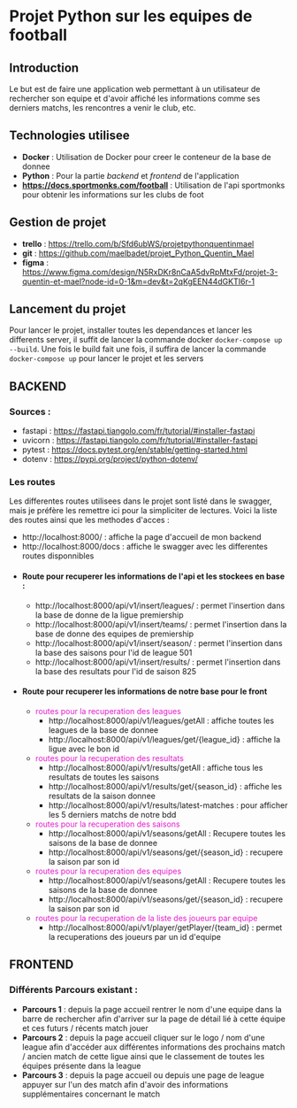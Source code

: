 # Projet Python sur les equipes de football

## Introduction
Le but est de faire une application web permettant à un utilisateur de rechercher son equipe et 
d'avoir affiché les informations comme ses derniers matchs, les rencontres a venir le club, etc.

## Technologies utilisee 
- **Docker** : Utilisation de Docker pour creer le conteneur de la base de donnee
- **Python** : Pour la partie *backend* et *frontend* de l'application
- **https://docs.sportmonks.com/football** : Utilisation de l'api sportmonks pour obtenir les informations 
sur les clubs de foot

## Gestion de projet
- **trello** : https://trello.com/b/Sfd6ubWS/projetpythonquentinmael
- **git** : https://github.com/maelbadet/projet_Python_Quentin_Mael
- **figma** : https://www.figma.com/design/N5RxDKr8nCaA5dvRpMtxFd/projet-3-quentin-et-mael?node-id=0-1&m=dev&t=2qKgEEN44dGKTI6r-1

## Lancement du projet
Pour lancer le projet, installer toutes les dependances et lancer les differents server, il suffit de lancer la commande docker
`docker-compose up --build`. 
Une fois le build fait une fois, il suffira de lancer la commande `docker-compose up` pour lancer le projet et les servers
## BACKEND

### Sources : 
  - fastapi : https://fastapi.tiangolo.com/fr/tutorial/#installer-fastapi
  - uvicorn : https://fastapi.tiangolo.com/fr/tutorial/#installer-fastapi
  - pytest : https://docs.pytest.org/en/stable/getting-started.html
  - dotenv : https://pypi.org/project/python-dotenv/

### Les routes
Les differentes routes utilisees dans le projet sont listé dans le swagger, mais je préfère les 
remettre ici pour la simpliciter de lectures. Voici la liste des routes ainsi que les methodes d'acces : 
- http://localhost:8000/ : affiche la page d'accueil de mon backend
- http://localhost:8000/docs : affiche le swagger avec les differentes routes disponnibles
- #### Route pour recuperer les informations de l'api et les stockees en base :
  - http://localhost:8000/api/v1/insert/leagues/ : permet l'insertion dans la base de donne de la ligue premiership
  - http://localhost:8000/api/v1/insert/teams/ : permet l'insertion dans la base de donne des equipes de premiership
  - http://localhost:8000/api/v1/insert/season/ : permet l'insertion dans la base des saisons pour l'id de league 501
  - http://localhost:8000/api/v1/insert/results/ : permet l'insertion dans la base des resultats pour l'id de saison 825
- #### Route pour recuperer les informations de notre base pour le front
  - <span style="color: #e51bcc">routes pour la recuperation des leagues</span>
    - http://localhost:8000/api/v1/leagues/getAll : affiche toutes les leagues de la base de donnee
    - http://localhost:8000/api/v1/leagues/get/{league_id} : affiche la ligue avec le bon id
  - <span style="color: #e51bcc">routes pour la recuperation des resultats</span>
    - http://localhost:8000/api/v1/results/getAll : affiche tous les resultats de toutes les saisons
    - http://localhost:8000/api/v1/results/get/{season_id} : affiche les resultats de la saison donnee
    - http://localhost:8000/api/v1/results/latest-matches : pour afficher les 5 derniers matchs de notre bdd
  - <span style="color: #e51bcc">routes pour la recuperation des saisons</span>
    - http://localhost:8000/api/v1/seasons/getAll : Recupere toutes les saisons de la base de donnee
    - http://localhost:8000/api/v1/seasons/get/{season_id} : recupere la saison par son id
  - <span style="color: #e51bcc">routes pour la recuperation des equipes</span>
    - http://localhost:8000/api/v1/seasons/getAll : Recupere toutes les saisons de la base de donnee
    - http://localhost:8000/api/v1/seasons/get/{season_id} : recupere la saison par son id
  - <span style="color: #e51bcc">routes pour la recuperation de la liste des joueurs par equipe</span>
      - http://localhost:8000/api/v1/player/getPlayer/{team_id} : permet la recuperations des joueurs par un id d'equipe


## FRONTEND

### Différents Parcours existant :
- **Parcours 1** : depuis la page accueil rentrer le nom d'une equipe dans la barre de rechercher
afin d'arriver sur la page de détail lié à cette équipe et ces futurs / récents match jouer
- **Parcours 2** : depuis la page accueil cliquer sur le logo / nom d'une league afin d'accéder aux
différentes informations des prochains match / ancien match de cette ligue ainsi que le classement
de toutes les équipes présente dans la league
- **Parcours 3** : depuis la page accueil ou depuis une page de league appuyer sur l'un des match
afin d'avoir des informations supplémentaires concernant le match
